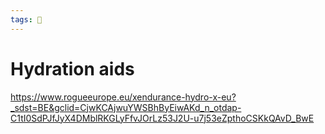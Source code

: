 ```yaml
---
tags: 🥑
---
```


# Hydration aids

https://www.rogueeurope.eu/xendurance-hydro-x-eu?_sdst=BE&gclid=CjwKCAjwuYWSBhByEiwAKd_n_otdap-C1tI0SdPJfJyX4DMblRKGLyFfvJOrLz53J2U-u7j53eZpthoCSKkQAvD_BwE